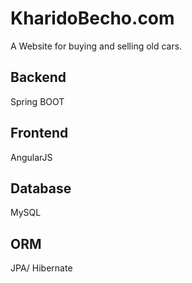 # KharidoBecho.com

A Website for buying and selling old cars.


## Backend 
Spring BOOT
## Frontend
AngularJS
## Database
MySQL
## ORM 
JPA/ Hibernate
